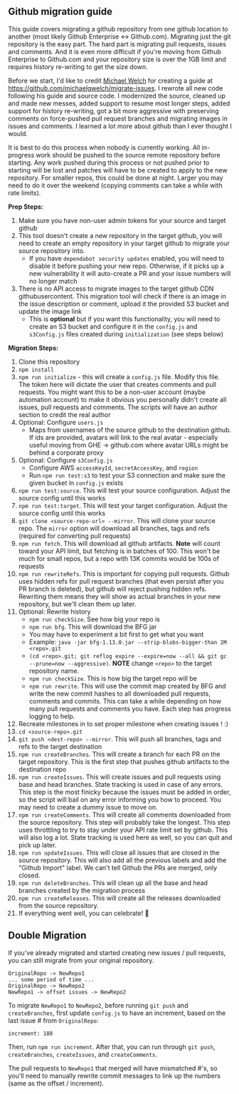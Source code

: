 ## Github migration guide
This guide covers migrating a github repository from one github location to another (most likely Github Enterprise <-> Github.com). Migrating just the git repository is the easy part. The hard part is migrating pull requests, issues and comments. And it is even more difficult if you're moving from Github Enterprise to Github.com and your repository size is over the 1GB limit and requires history re-writing to get the size down.

Before we start, I'd like to credit [Michael Welch](https://github.com/michaelgwelch) for creating a guide at https://github.com/michaelgwelch/migrate-issues. I rewrote all new code following his guide and source code. I modernized the source, cleaned up and made new messes, added support to resume most longer steps, added support for history re-writing, got a bit more aggressive with preserving comments on force-pushed pull request branches and migrating images in issues and comments. I learned a lot more about github than I ever thought I would.

It is best to do this process when nobody is currently working. All in-progress work should be pushed to the source remote repository before starting. Any work pushed during this process or not pushed prior to starting will be lost and patches will have to be created to apply to the new repository. For smaller repos, this could be done at night. Larger you may need to do it over the weekend (copying comments can take a while with rate limits).

**Prep Steps:**
1. Make sure you have non-user admin tokens for your source and target github
1. This tool doesn't create a new repository in the target github, you will need to create an empty repository in your target github to migrate your source repository into.
    - If you have `dependabot security updates` enabled, you will need to disable it before pushing your new repo. Otherwise, if it picks up a new vulnerability it will auto-create a PR and your issue numbers will no longer match
1. There is no API access to migrate images to the target github CDN githubusercontent. This migration tool will check if there is an image in the issue description or comment, upload it the provided S3 bucket and update the image link
    - This is **optional** but if you want this functionality, you will need to create an S3 bucket and configure it in the `config.js` and `s3Config.js` files created during `initialization` (see steps below)

**Migration Steps:**
1. Clone this repository
1. `npm install`
1. `npm run initialize` - this will create a `config.js` file. Modify this file. The token here will dictate the user that creates comments and pull requests. You might want this to be a non-user account (maybe automation account) to make it obvious you personally didn't create all issues, pull requests and comments. The scripts will have an author section to credit the real author
1. Optional: Configure `users.js`
    - Maps from usernames of the source github to the destination github. If ids are provided, avatars will link to the real avatar - especially useful moving from GHE -> github.com where avatar URLs might be behind a corporate proxy
1. Optional: Configure `s3Config.js`
    - Configure AWS `accessKeyId`, `secretAccessKey`, and `region`
    - Run `npm run test:s3` to test your S3 connection and make sure the given bucket in `config.js` exists
1. `npm run test:source`. This will test your source configuration. Adjust the source config until this works
1. `npm run test:target`. This will test your target configuration. Adjust the source config until this works
1. `git clone <source-repo-url> --mirror`. This will clone your source repo. The `mirror` option will download all branches, tags and refs (required for converting pull requests)
1. `npm run fetch`. This will download all github artifacts. **Note** will count toward your API limit, but fetching is in batches of 100. This won't be much for small repos, but a repo with 13K commits would be 100s of requests
1. `npm run rewriteRefs`. This is important for copying pull requests. Github uses hidden refs for pull request branches (that even persist after you PR branch is deleted), but github will reject pushing hidden refs. Rewriting them means they will show as actual branches in your new repository, but we'll clean them up later.
1. Optional: Rewrite history
    - `npm run checkSize`. See how big your repo is
    - `npm run bfg`. This will download the BFG jar
    - You may have to experiment a bit first to get what you want
    - Example: `java -jar bfg-1.13.0.jar --strip-blobs-bigger-than 2M <repo>.git`
    - `(cd <repo>.git; git reflog expire --expire=now --all && git gc --prune=now --aggressive)`. **NOTE** change `<repo>` to the target repository name.
    - `npm run checkSize`. This is how big the target repo will be
    - `npm run rewrite`. This will use the commit map created by BFG and write the new commit hashes to all downloaded pull requests, comments and commits. This can take a while depending on how many pull requests and comments you have. Each step has progress logging to help.
1. Recreate milestones in <dest-repo> to set proper milestone when creating issues ! :)
1. `cd <source-repo>.git`
1. `git push <dest-repo> --mirror`. This will push all branches, tags and refs to the target destination
1. `npm run createBranches`. This will create a branch for each PR on the target repository. This is the first step that pushes github artifacts to the destination repo
1. `npm run createIssues`. This will create issues and pull requests using base and head branches. State tracking is used in case of any errors. This step is the most finicky because the issues must be added in order, so the script will bail on any error informing you how to proceed. You may need to create a dummy issue to move on.
1. `npm run createComments`. This will create all comments downloaded from the source repository. This step will probably take the longest. This step uses throttling to try to stay under your API rate limit set by github. This will also log a lot. State tracking is used here as well, so you can quit and pick up later.
1. `npm run updateIssues`. This will close all issues that are closed in the source repository. This will also add all the previous labels and add the "Github Import" label. We can't tell Github the PRs are merged, only closed.
1. `npm run deleteBranches`. This will clean up all the base and head branches created by the migration process
1. `npm run createReleases`. This will create all the releases downloaded from the source repository.
1. If everything went well, you can celebrate! :tada:

## Double Migration

If you've already migrated and started creating new issues / pull requests, you can still migrate from your original repository.

```
OriginalRepo -> NewRepo1
... some period of time ...
OriginalRepo -> NewRepo2
NewRepo1 -> offset issues -> NewRepo2
```

To migrate `NewRepo1` to `NewRepo2`, before running `git push` and `createBranches`, first update `config.js` to have an increment, based on the last issue # from `OriginalRepo`:

```
increment: 188
```

Then, run `npm run increment`. After that, you can run through `git push`, `createBranches`, `createIssues`, and `createComments`.

The pull requests to `NewRepo1` that merged will have mismatched #'s, so you'll need to manually rewrite commit messages to link up the numbers (same as the offset / increment).
